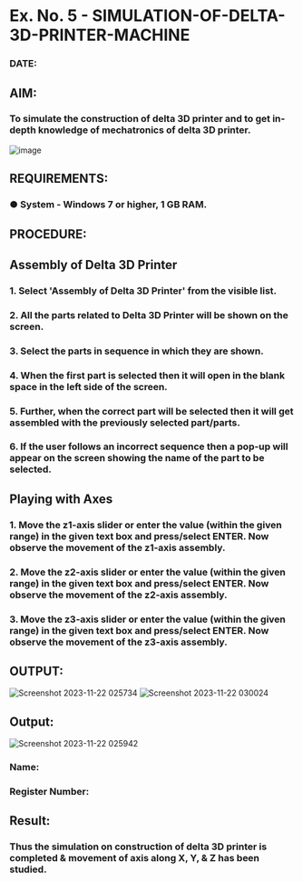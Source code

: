 # Ex. No. 5 - SIMULATION-OF-DELTA-3D-PRINTER-MACHINE

### DATE: 
## AIM:
### To simulate the construction of delta 3D printer and to get in-depth knowledge of mechatronics of delta 3D printer.

![image](https://github.com/Sellakumar1987/Ex.-No.-5---SIMULATION-OF-DELTA-3D-PRINTER-MACHINE/assets/113594316/c784471e-098f-456d-9c1b-e9f0ce56cc9b)

## REQUIREMENTS:
### ●	System - Windows 7 or higher, 1 GB RAM.

## PROCEDURE:

## Assembly of Delta 3D Printer
### 1.	Select 'Assembly of Delta 3D Printer' from the visible list.
### 2.	All the parts related to Delta 3D Printer will be shown on the screen.
### 3.	Select the parts in sequence in which they are shown.
### 4.	When the first part is selected then it will open in the blank space in the left side of the screen.
### 5.	Further, when the correct part will be selected then it will get assembled with the previously selected part/parts.
### 6.	If the user follows an incorrect sequence then a pop-up will appear on the screen showing the name of the part to be selected.

## Playing with Axes
### 1.	Move the z1-axis slider or enter the value (within the given range) in the given text box and press/select ENTER. Now observe the movement of the z1-axis assembly.
### 2.	Move the z2-axis slider or enter the value (within the given range) in the given text box and press/select ENTER. Now observe the movement of the z2-axis assembly.
### 3.	Move the z3-axis slider or enter the value (within the given range) in the given text box and press/select ENTER. Now observe the movement of the z3-axis assembly.

## OUTPUT:
![Screenshot 2023-11-22 025734](https://github.com/23004426/Ex.-No.-5---SIMULATION-OF-DELTA-3D-PRINTER-MACHINE/assets/144979327/d770ad21-3174-4c78-b47a-ffe4fd3efd78)
![Screenshot 2023-11-22 030024](https://github.com/23004426/Ex.-No.-5---SIMULATION-OF-DELTA-3D-PRINTER-MACHINE/assets/144979327/9e117b09-ec4b-42a4-98ba-4473a6109b34)


## Output:
![Screenshot 2023-11-22 025942](https://github.com/23004426/Ex.-No.-5---SIMULATION-OF-DELTA-3D-PRINTER-MACHINE/assets/144979327/d274bb33-8836-49b1-82f8-546ba3449d16)

### Name:
### Register Number:

## Result: 
### Thus the simulation on construction of delta 3D printer is completed & movement of axis along X, Y, & Z has been studied.
